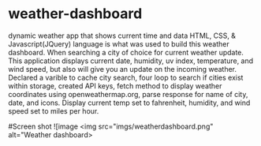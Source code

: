 # weather-dashboard
dynamic weather app that shows current time and data
HTML, CSS, & Javascript(JQuery) language is what was used to build this weather dashboard. When searching a city of choice for current weather update. 
This application displays current date, humidity, uv index, temperature, and wind speed, but also will give you an update on the incoming weather.
Declared a varible to cache city search, four loop to search if cities exist within storage, created API keys, fetch method to display weather coordinates using
openweathermap.org, parse response for name of city, date, and icons. Display current temp set to fahrenheit, humidity, and wind speed set to miles per hour.

#Screen shot
![image
<img src="imgs/weatherdashboard.png" alt="Weather dashboard>
